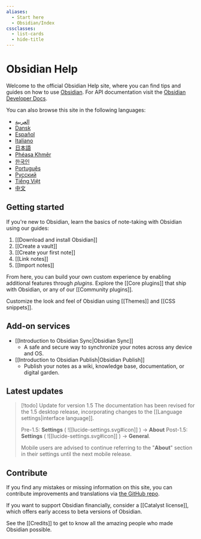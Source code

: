 ```yaml
---
aliases:
  - Start here
  - Obsidian/Index
cssclasses:
  - list-cards
  - hide-title
---
```

# Obsidian Help

Welcome to the official Obsidian Help site, where you can find tips and guides on how to use [Obsidian](https://obsidian.md). For API documentation visit the [Obsidian Developer Docs](https://docs.obsidian.md/).

You can also browse this site in the following languages:

- [العربية](https://publish.obsidian.md/help-ar)
- [Dansk](https://publish.obsidian.md/help-da)
- [Español](https://publish.obsidian.md/help-es)
- [Italiano](https://publish.obsidian.md/help-it)
- [日本語](https://publish.obsidian.md/help-ja)
- [Phéasa Khmêr](https://publish.obsidian.md/help-km)
- [한국인](https://publish.obsidian.md/help-ko)
- [Português](https://publish.obsidian.md/help-pt-br)
- [Русский](https://publish.obsidian.md/help-ru)
- [Tiếng Việt](https://publish.obsidian.md/help-vi)
- [中文](https://publish.obsidian.md/help-zh)



## Getting started

If you're new to Obsidian, learn the basics of note-taking with Obsidian using our guides:

1. [[Download and install Obsidian]]
2. [[Create a vault]]
3. [[Create your first note]]
4. [[Link notes]]
5. [[Import notes]]

From here, you can build your own custom experience by enabling additional features through _plugins_. Explore the [[Core plugins]] that ship with Obsidian, or any of our [[Community plugins]].

Customize the look and feel of Obsidian using [[Themes]] and [[CSS snippets]].

## Add-on services

- [[Introduction to Obsidian Sync|Obsidian Sync]]
	- A safe and secure way to synchronize your notes across any device and OS.
- [[Introduction to Obsidian Publish|Obsidian Publish]]
	- Publish your notes as a wiki, knowledge base, documentation, or digital garden.


## Latest updates

> [!todo] Update for version 1.5 
> The documentation has been revised for the 1.5 desktop release, incorporating changes to the [[Language settings|interface language]]. 
> 
> Pre-1.5: **Settings** ( ![[lucide-settings.svg#icon]] ) → **About**
> Post-1.5: **Settings** ( ![[lucide-settings.svg#icon]] ) → **General**.
> 
> Mobile users are advised to continue referring to the "**About**" section in their settings until the next mobile release.

## Contribute

If you find any mistakes or missing information on this site, you can contribute improvements and translations via [the GitHub repo](https://github.com/obsidianmd/obsidian-docs/).

If you want to support Obsidian financially, consider a [[Catalyst license]], which offers early access to beta versions of Obsidian.

See the [[Credits]] to get to know all the amazing people who made Obsidian possible.

